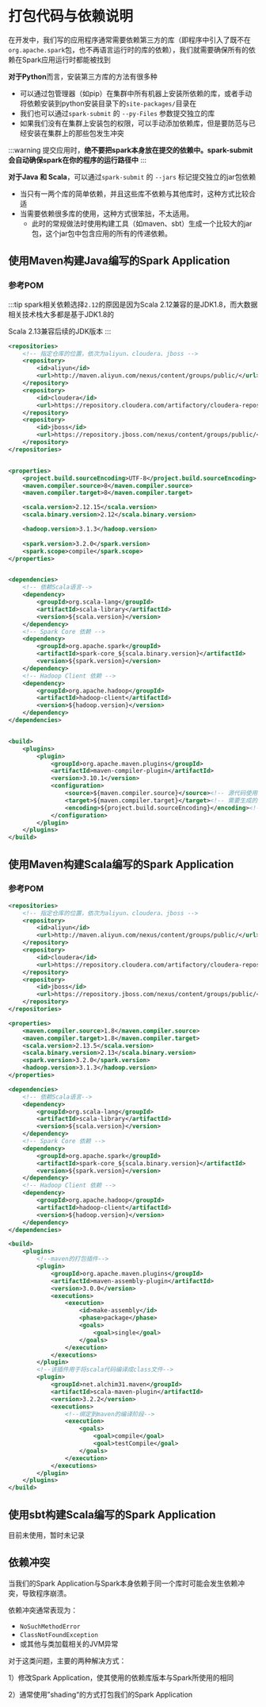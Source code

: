 # 打包代码与依赖说明

在开发中，我们写的应用程序通常需要依赖第三方的库（即程序中引入了既不在`org.apache.spark`包，也不再语言运行时的库的依赖），我们就需要确保所有的依赖在Spark应用运行时都能被找到

**对于Python**而言，安装第三方库的方法有很多种
-   可以通过包管理器（如pip）在集群中所有机器上安装所依赖的库，或者手动将依赖安装到python安装目录下的`site-packages/`目录在
-   我们也可以通过`spark-submit` 的 `--py-Files` 参数提交独立的库
-   如果我们没有在集群上安装包的权限，可以手动添加依赖库，但是要防范与已经安装在集群上的那些包发生冲突

:::warning
提交应用时，**绝不要把spark本身放在提交的依赖中。spark-submit会自动确保spark在你的程序的运行路径中**
:::

**对于Java 和 Scala**，可以通过`spark-submit` 的 `--jars` 标记提交独立的jar包依赖
-   当只有一两个库的简单依赖，并且这些库不依赖与其他库时，这种方式比较合适
-   当需要依赖很多库的使用，这种方式很笨拙，不太适用。
    -   此时的常规做法时使用构建工具（如maven、sbt）生成一个比较大的jar包，这个jar包中包含应用的所有的传递依赖。

## 使用Maven构建Java编写的Spark Application

### 参考POM

:::tip
spark相关依赖选择`2.12`的原因是因为Scala 2.12兼容的是JDK1.8，而大数据相关技术栈大多都是基于JDK1.8的

Scala 2.13兼容后续的JDK版本
:::

```xml
<repositories>
    <!-- 指定仓库的位置，依次为aliyun、cloudera、jboss -->
    <repository>
        <id>aliyun</id>
        <url>http://maven.aliyun.com/nexus/content/groups/public/</url>
    </repository>
    <repository>
        <id>cloudera</id>
        <url>https://repository.cloudera.com/artifactory/cloudera-repos/</url>
    </repository>
    <repository>
        <id>jboss</id>
        <url>https://repository.jboss.com/nexus/content/groups/public/</url>
    </repository>
</repositories>


<properties>
    <project.build.sourceEncoding>UTF-8</project.build.sourceEncoding>
    <maven.compiler.source>8</maven.compiler.source>
    <maven.compiler.target>8</maven.compiler.target>

    <scala.version>2.12.15</scala.version>
    <scala.binary.version>2.12</scala.binary.version>

    <hadoop.version>3.1.3</hadoop.version>
    
    <spark.version>3.2.0</spark.version>
    <spark.scope>compile</spark.scope>  
</properties>


<dependencies>
    <!-- 依赖Scala语言-->
    <dependency>
        <groupId>org.scala-lang</groupId>
        <artifactId>scala-library</artifactId>
        <version>${scala.version}</version>
    </dependency>
    <!-- Spark Core 依赖 -->
    <dependency>
        <groupId>org.apache.spark</groupId>
        <artifactId>spark-core_${scala.binary.version}</artifactId>
        <version>${spark.version}</version>
    </dependency>
    <!-- Hadoop Client 依赖 -->
    <dependency>
        <groupId>org.apache.hadoop</groupId>
        <artifactId>hadoop-client</artifactId>
        <version>${hadoop.version}</version>
    </dependency>
</dependencies>


<build>
    <plugins>
        <plugin>
            <groupId>org.apache.maven.plugins</groupId>
            <artifactId>maven-compiler-plugin</artifactId>
            <version>3.10.1</version>
            <configuration>
                <source>${maven.compiler.source}</source><!-- 源代码使用的JDK版本 -->
                <target>${maven.compiler.target}</target><!-- 需要生成的目标class文件的编译版本 -->
                <encoding>${project.build.sourceEncoding}</encoding><!-- 字符集编码 -->
            </configuration>
        </plugin>
    </plugins>
</build>
```

## 使用Maven构建Scala编写的Spark Application

### 参考POM

```xml
<repositories>
    <!-- 指定仓库的位置，依次为aliyun、cloudera、jboss -->
    <repository>
        <id>aliyun</id>
        <url>http://maven.aliyun.com/nexus/content/groups/public/</url>
    </repository>
    <repository>
        <id>cloudera</id>
        <url>https://repository.cloudera.com/artifactory/cloudera-repos/</url>
    </repository>
    <repository>
        <id>jboss</id>
        <url>https://repository.jboss.com/nexus/content/groups/public/</url>
    </repository>
</repositories>

<properties>
    <maven.compiler.source>1.8</maven.compiler.source>
    <maven.compiler.target>1.8</maven.compiler.target>
    <scala.version>2.13.5</scala.version>
    <scala.binary.version>2.13</scala.binary.version>
    <spark.version>3.2.0</spark.version>
    <hadoop.version>3.1.3</hadoop.version>
</properties>

<dependencies>
    <!-- 依赖Scala语言-->
    <dependency>
        <groupId>org.scala-lang</groupId>
        <artifactId>scala-library</artifactId>
        <version>${scala.version}</version>
    </dependency>
    <!-- Spark Core 依赖 -->
    <dependency>
        <groupId>org.apache.spark</groupId>
        <artifactId>spark-core_${scala.binary.version}</artifactId>
        <version>${spark.version}</version>
    </dependency>
    <!-- Hadoop Client 依赖 -->
    <dependency>
        <groupId>org.apache.hadoop</groupId>
        <artifactId>hadoop-client</artifactId>
        <version>${hadoop.version}</version>
    </dependency>
</dependencies>

<build>
    <plugins>
        <!--maven的打包插件-->
        <plugin>
            <groupId>org.apache.maven.plugins</groupId>
            <artifactId>maven-assembly-plugin</artifactId>
            <version>3.0.0</version>
            <executions>
                <execution>
                    <id>make-assembly</id>
                    <phase>package</phase>
                    <goals>
                        <goal>single</goal>
                    </goals>
                </execution>
            </executions>
        </plugin>
        <!--该插件用于将scala代码编译成class文件-->
        <plugin>
            <groupId>net.alchim31.maven</groupId>
            <artifactId>scala-maven-plugin</artifactId>
            <version>3.2.2</version>
            <executions>
                <!--绑定到maven的编译阶段-->
                <execution>
                    <goals>
                        <goal>compile</goal>
                        <goal>testCompile</goal>
                    </goals>
                </execution>
            </executions>
        </plugin>
    </plugins>
</build>
```


## 使用sbt构建Scala编写的Spark Application

目前未使用，暂时未记录


## 依赖冲突

当我们的Spark Application与Spark本身依赖于同一个库时可能会发生依赖冲突，导致程序崩溃。

依赖冲突通常表现为：

-   `NoSuchMethodError`
-   `ClassNotFoundException`
-   或其他与类加载相关的JVM异常

对于这类问题，主要的两种解决方式：

1）修改Spark Application，使其使用的依赖库版本与Spark所使用的相同

2）通常使用”shading“的方式打包我们的Spark Application


